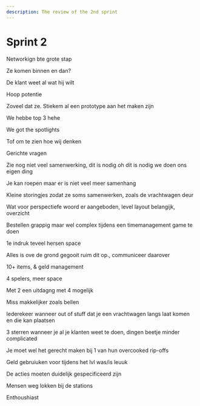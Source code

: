 ```yaml
---
description: The review of the 2nd sprint
---
```


# Sprint 2

Networkign bte grote stap

Ze komen binnen en dan?

De klant weet al wat hij wilt

Hoop potentie

Zoveel dat ze. Stiekem al een prototype aan het maken zijn

We hebbe top 3 hehe

We got the spotlights

Tof om te zien hoe wij denken

Gerichte vragen

Zie nog niet veel samenwerking, dit is nodig oh dit is nodig we doen ons eigen ding

Je kan roepen maar er is niet veel meer samenhang

Kleine storingjes zodat ze soms samenwerken, zoals de vrachtwagen deur

Wat voor perspectiefe woord er aangeboden, level layout belangijk, overzicht

Bestellen grappig maar wel complex tijdens een timemanagement game te doen

1e indruk teveel hersen space

Alles is ove de grond gegooit ruim dit op., communiceer daarover

10+ items, & geld management

4 spelers, meer space

Met 2 een uitdagng met 4 mogelijk

Miss makkelijker zoals bellen

Iederekeer wanneer out of stuff dat je een vrachtwagen langs laat komen en die kan plaatsen

3 sterren wanneer je al je klanten weet te doen, dingen beetje minder complicated

Je moet wel het gerecht maken bij 1 van hun overcooked rip-offs

Geld gebruiuken voor tijdens het lvl was/is  leuuk

De acties moeten duidelijk gespecificeerd zijn

Mensen weg lokken bij de stations

Enthoushiast
